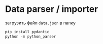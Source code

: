 # Data parser / importer

загрузить файл `data.json` в папку

```python
pip install pydantic
python -m python_parser
```
